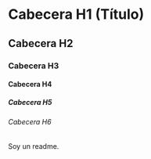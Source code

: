 # Cabecera H1 (Título)
## Cabecera H2
### Cabecera H3
#### Cabecera H4
##### Cabecera H5
###### Cabecera H6

Soy un readme.